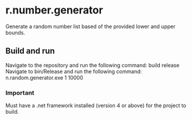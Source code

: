 # r.number.generator
Generate a random number list based of the provided lower and upper bounds.

## Build and run
Navigate to the repository and run the following command: build release
Navigate to bin/Release and run the following command: n.random.generator.exe 1 10000

### Important
Must have a .net framework installed (version 4 or above) for the project to build.
